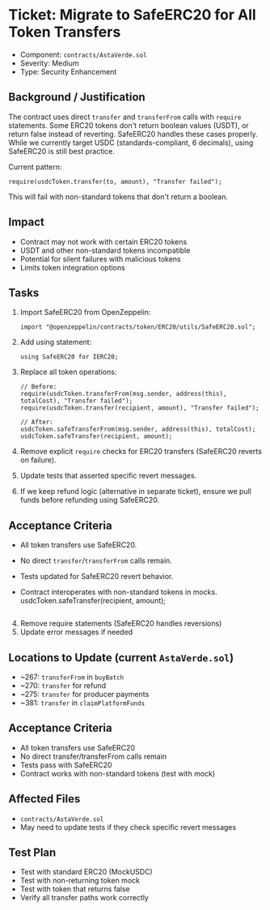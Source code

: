 # Ticket: Migrate to SafeERC20 for All Token Transfers

- Component: `contracts/AstaVerde.sol`
- Severity: Medium
- Type: Security Enhancement

## Background / Justification

The contract uses direct `transfer` and `transferFrom` calls with `require` statements. Some ERC20 tokens don't return boolean values (USDT), or return false instead of reverting. SafeERC20 handles these cases properly. While we currently target USDC (standards-compliant, 6 decimals), using SafeERC20 is still best practice.

Current pattern:

```solidity
require(usdcToken.transfer(to, amount), "Transfer failed");
```

This will fail with non-standard tokens that don't return a boolean.

## Impact

- Contract may not work with certain ERC20 tokens
- USDT and other non-standard tokens incompatible
- Potential for silent failures with malicious tokens
- Limits token integration options

## Tasks

1. Import SafeERC20 from OpenZeppelin:
    ```solidity
    import "@openzeppelin/contracts/token/ERC20/utils/SafeERC20.sol";
    ```
2. Add using statement:
    ```solidity
    using SafeERC20 for IERC20;
    ```
3. Replace all token operations:

    ```solidity
    // Before:
    require(usdcToken.transferFrom(msg.sender, address(this), totalCost), "Transfer failed");
    require(usdcToken.transfer(recipient, amount), "Transfer failed");

    // After:
    usdcToken.safeTransferFrom(msg.sender, address(this), totalCost);
    usdcToken.safeTransfer(recipient, amount);
    ```

4. Remove explicit `require` checks for ERC20 transfers (SafeERC20 reverts on failure).
5. Update tests that asserted specific revert messages.
6. If we keep refund logic (alternative in separate ticket), ensure we pull funds before refunding using SafeERC20.

## Acceptance Criteria

- All token transfers use SafeERC20.
- No direct `transfer`/`transferFrom` calls remain.
- Tests updated for SafeERC20 revert behavior.
- Contract interoperates with non-standard tokens in mocks.
  usdcToken.safeTransfer(recipient, amount);

    ```

    ```

4. Remove require statements (SafeERC20 handles reversions)
5. Update error messages if needed

## Locations to Update (current `AstaVerde.sol`)

- ~267: `transferFrom` in `buyBatch`
- ~270: `transfer` for refund
- ~275: `transfer` for producer payments
- ~381: `transfer` in `claimPlatformFunds`

## Acceptance Criteria

- All token transfers use SafeERC20
- No direct transfer/transferFrom calls remain
- Tests pass with SafeERC20
- Contract works with non-standard tokens (test with mock)

## Affected Files

- `contracts/AstaVerde.sol`
- May need to update tests if they check specific revert messages

## Test Plan

- Test with standard ERC20 (MockUSDC)
- Test with non-returning token mock
- Test with token that returns false
- Verify all transfer paths work correctly
